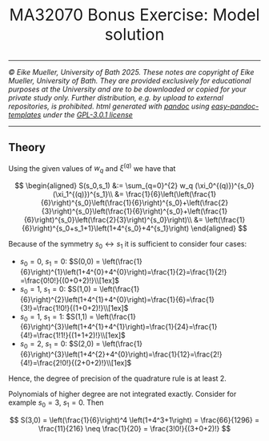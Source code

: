 <div align="center">
  <p style="font-size:32px;">MA32070 Bonus Exercise: Model solution</p>
</div>

----

*&#169; Eike Mueller, University of Bath 2025. These notes are copyright of Eike Mueller, University of Bath. They are provided exclusively for educational purposes at the University and are to be downloaded or copied for your private study only. Further distribution, e.g. by upload to external repositories, is prohibited. html generated with [pandoc](https://pandoc.org/) using [easy-pandoc-templates](https://github.com/ryangrose/easy-pandoc-templates) under the [GPL-3.0.1 license](https://github.com/ryangrose/easy-pandoc-templates?tab=GPL-3.0-1-ov-file#readme)*

----

## Theory
Using the given values of $w_q$ and $\xi^{(q)}$ we have that

$$
\begin{aligned}
S(s_0,s_1) &:= \sum_{q=0}^{2} w_q (\xi_0^{(q)})^{s_0}(\xi_1^{(q)})^{s_1}\\
&= \frac{1}{6}\left(\left(\frac{1}{6}\right)^{s_0}\left(\frac{1}{6}\right)^{s_0}+\left(\frac{2}{3}\right)^{s_0}\left(\frac{1}{6}\right)^{s_0}+\left(\frac{1}{6}\right)^{s_0}\left(\frac{2}{3}\right)^{s_0}\right)\\
&= \left(\frac{1}{6}\right)^{s_0+s_1+1}\left(1+4^{s_0}+4^{s_1}\right)
\end{aligned}
$$

Because of the symmetry $s_0\leftrightarrow s_1$ it is sufficient to consider four cases:
* $s_0=0$, $s_1=0$: $S(0,0) = \left(\frac{1}{6}\right)^{1}\left(1+4^{0}+4^{0}\right)=\frac{1}{2}=\frac{1}{2!} =\frac{0!0!}{(0+0+2)!}\\[1ex]$
* $s_0=1$, $s_1=0$: $S(1,0) = \left(\frac{1}{6}\right)^{2}\left(1+4^{1}+4^{0}\right)=\frac{1}{6}=\frac{1}{3!}=\frac{1!0!}{(1+0+2)!}\\[1ex]$
* $s_0=1$, $s_1=1$: $S(1,1) = \left(\frac{1}{6}\right)^{3}\left(1+4^{1}+4^{1}\right)=\frac{1}{24}=\frac{1}{4!}=\frac{1!1!}{(1+1+2)!}\\[1ex]$
* $s_0=2$, $s_1=0$: $S(2,0) = \left(\frac{1}{6}\right)^{3}\left(1+4^{2}+4^{0}\right)=\frac{1}{12}=\frac{2!}{4!}=\frac{2!0!}{(2+0+2)!}\\[1ex]$

Hence, the degree of precision of the quadrature rule is at least 2.

Polynomials of higher degree are not integrated exactly. Consider for example $s_0=3$, $s_1=0$. Then

$$
S(3,0) = \left(\frac{1}{6}\right)^4 \left(1+4^3+1\right) = \frac{66}{1296} = \frac{11}{216} \neq \frac{1}{20} = \frac{3!0!}{(3+0+2)!}
$$
